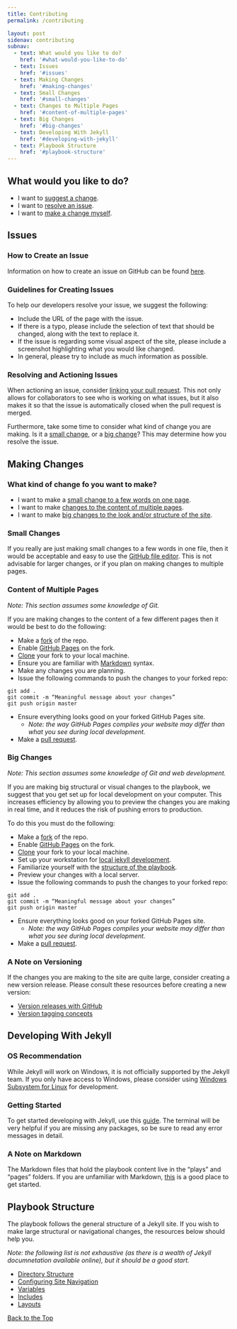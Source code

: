 ```yaml
---
title: Contributing
permalink: /contributing

layout: post
sidenav: contributing
subnav:
  - text: What would you like to do?
    href: '#what-would-you-like-to-do'
  - text: Issues
    href: '#issues'
  - text: Making Changes
    href: '#making-changes'
  - text: Small Changes
    href: '#small-changes'
  - text: Changes to Multiple Pages
    href: '#content-of-multiple-pages'
  - text: Big Changes
    href: '#big-changes'
  - text: Developing With Jekyll
    href: '#developing-with-jekyll'
  - text: Playbook Structure
    href: '#playbook-structure'
---
```

## What would you like to do?
- I want to [suggest a change](#issues).
- I want to [resolve an issue](#resolving-and-actioning-issues).
- I want to [make a change myself](#making-changes).

## Issues
### How to Create an Issue
Information on how to create an issue on GitHub can be found [here](https://help.github.com/en/github/managing-your-work-on-github/creating-an-issue). 

### Guidelines for Creating Issues
To help our developers resolve your issue, we suggest the following:
- Include the URL of the page with the issue.
- If there is a typo, please include the selection of text that should be changed, along with the text to replace it.
- If the issue is regarding some visual aspect of the site, please include a screenshot highlighting what you would like changed.
- In general, please try to include as much information as possible.

### Resolving and Actioning Issues
When actioning an issue, consider [linking your pull request](https://help.github.com/en/github/managing-your-work-on-github/linking-a-pull-request-to-an-issue). This not only allows for collaborators to see who is working on what issues, but it also makes it so that the issue is automatically closed when the pull request is merged.

Furthermore, take some time to consider what kind of change you are making. Is it a [small change](#small-changes), or a [big change](#big-changes)? This may determine how you resolve the issue.

## Making Changes
### What kind of change fo you want to make?
- I want to make a [small change to a few words on one page](#small-changes).
- I want to make [changes to the content of multiple pages](#content-of-multiple-pages).
- I want to make [big changes to the look and/or structure of the site](#big-changes).

### Small Changes
If you really are just making small changes to a few words in one file, then it would be acceptable and easy to use the [GitHub file editor](https://help.github.com/en/github/managing-files-in-a-repository/editing-files-in-your-repository). This is not advisable for larger changes, or if you plan on making changes to multiple pages.

### Content of Multiple Pages
*Note: This section assumes some knowledge of Git.*

If you are making changes to the content of a few different pages then it would be best to do the following:
- Make a [fork](https://help.github.com/en/enterprise/2.13/user/articles/fork-a-repo#:~:text=A%20fork%20is%20a%20copy,point%20for%20your%20own%20idea.) of the repo.
- Enable [GitHub Pages](https://help.github.com/en/github/working-with-github-pages/configuring-a-publishing-source-for-your-github-pages-site) on the fork.
- [Clone](https://help.github.com/en/github/creating-cloning-and-archiving-repositories/cloning-a-repository) your fork to your local machine.
- Ensure you are familiar with [Markdown](#a-note-on-markdown) syntax.
- Make any changes you are planning.
- Issue the following commands to push the changes to your forked repo:
~~~~ 
git add . 
git commit -m “Meaningful message about your changes”
git push origin master
~~~~
- Ensure everything looks good on your forked GitHub Pages site.
    - *Note: the way GitHub Pages compiles your website may differ than what you see during local development.*
- Make a [pull request](https://help.github.com/en/github/collaborating-with-issues-and-pull-requests/about-pull-requests).

### Big Changes
*Note: This section assumes some knowledge of Git and web development.*

If you are making big structural or visual changes to the playbook, we suggest that you get set up for local development on your computer. This increases efficiency by allowing you to preview the changes you are making in real time, and it reduces the risk of pushing errors to production.

To do this you must do the following:
- Make a [fork](https://help.github.com/en/enterprise/2.13/user/articles/fork-a-repo#:~:text=A%20fork%20is%20a%20copy,point%20for%20your%20own%20idea.) of the repo.
- Enable [GitHub Pages](https://help.github.com/en/github/working-with-github-pages/configuring-a-publishing-source-for-your-github-pages-site) on the fork.
- [Clone](https://help.github.com/en/github/creating-cloning-and-archiving-repositories/cloning-a-repository) your fork to your local machine.
- Set up your workstation for [local jekyll development](#developing-with-jekyll).
- Familiarize yourself with the [structure of the playbook](#playbook-structure).
- Preview your changes with a local server.
- Issue the following commands to push the changes to your forked repo:
~~~~ 
git add . 
git commit -m “Meaningful message about your changes”
git push origin master
~~~~
- Ensure everything looks good on your forked GitHub Pages site.
    - *Note: the way GitHub Pages compiles your website may differ than what you see during local development.*
- Make a [pull request](https://help.github.com/en/github/collaborating-with-issues-and-pull-requests/about-pull-requests).

### A Note on Versioning
If the changes you are making to the site are quite large, consider creating a new version release. Please consult these resources before creating a new version:
- [Version releases with GitHub](https://help.github.com/en/github/administering-a-repository/managing-releases-in-a-repository)
- [Version tagging concepts](https://semver.org/) 

## Developing With Jekyll
### OS Recommendation
While Jekyll will work on Windows, it is not officially supported by the Jekyll team. If you only have access to Windows, please consider using [Windows Subsystem for Linux](https://docs.microsoft.com/en-us/windows/wsl/) for development.

### Getting Started
To get started developing with Jekyll, use this [guide](https://jekyllrb.com/docs/). The terminal will be very helpful if you are missing any packages, so be sure to read any error messages in detail.

### A Note on Markdown
The Markdown files that hold the playbook content live in the “plays” and “pages” folders. If you are unfamiliar with Markdown, [this](https://www.markdownguide.org/basic-syntax/) is a good place to get started.

## Playbook Structure
The playbook follows the general structure of a Jekyll site. If you wish to make large structural or navigational changes, the resources below should help you.

*Note: the following list is not exhaustive (as there is a wealth of Jekyll documnetation available online), but it should be a good start.*
- [Directory Structure](https://jekyllrb.com/docs/structure/)
- [Configuring Site Navigation](https://jekyllrb.com/tutorials/navigation/)
- [Variables](https://jekyllrb.com/docs/variables/)
- [Includes](https://jekyllrb.com/docs/includes/)
- [Layouts](https://jekyllrb.com/docs/layouts/)

[Back to the Top](#)
